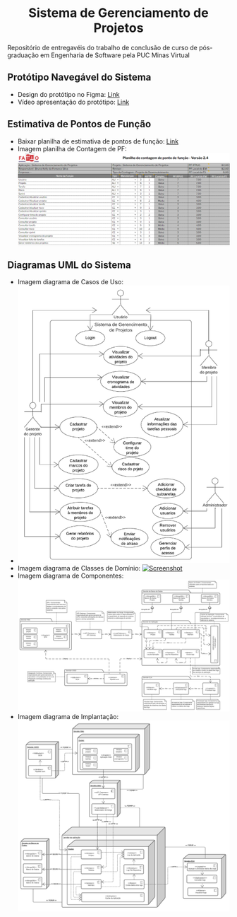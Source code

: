 <h1 align="center">Sistema de Gerenciamento de Projetos</h1>
Repositório de entregavéis do trabalho de conclusão de curso de pós-graduação em Engenharia de Software pela PUC Minas Virtual

## Protótipo Navegável do Sistema
- Design do protótipo no Figma: [Link](https://www.figma.com/file/aTq5ufQWaEH33ZucETqkxQ/Sistema-de-Gest%C3%A3o-de-Projetos---TCC?node-id=0%3A1 "Link")
- Vídeo apresentação do protótipo: [Link](https://github.com/brunakelly/tcc-sgp/blob/main/Planilha%20contagem%20ponto%20de%20fun%C3%A7%C3%A3o%20-%20Sistema%20de%20Gerenciamento%20de%20Projetos.xls "Link")

## Estimativa de Pontos de Função
- Baixar planilha de estimativa de pontos de função: [Link](https://github.com/brunakelly/tcc-sgp/blob/main/Planilha%20contagem%20ponto%20de%20fun%C3%A7%C3%A3o%20-%20Sistema%20de%20Gerenciamento%20de%20Projetos.xls "Link")
- Imagem planilha de Contagem de PF: 
[![Screenshot](https://github.com/brunakelly/tcc-sgp/blob/main/Contagem%20de%20pontos%20de%20fun%C3%A7%C3%A3o%20-%20Sistema%20de%20Gerenciamento%20de%20Projetos.PNG?raw=true "Screenshot")](https://github.com/brunakelly/tcc-sgp/blob/main/Contagem%20de%20pontos%20de%20fun%C3%A7%C3%A3o%20-%20Sistema%20de%20Gerenciamento%20de%20Projetos.PNG?raw=true "Screenshot")

## Diagramas UML do Sistema
- Imagem diagrama de Casos de Uso:
- [![Screenshot](https://github.com/brunakelly/tcc-sgp/blob/main/Diagrama%20de%20Casos%20de%20Uso%20-%20Sistema%20de%20Gerenciamento%20de%20Projetos.png?raw=true "Screenshot")](https://github.com/brunakelly/tcc-sgp/blob/main/Diagrama%20de%20Casos%20de%20Uso%20-%20Sistema%20de%20Gerenciamento%20de%20Projetos.png?raw=true "Screenshot")
- Imagem diagrama de Classes de Domínio:
[![Screenshot](https://github.com/brunakelly/tcc-sgp/blob/main/Diagrama%20de%20Classes%20de%20Dom%C3%ADnio%20-%20Sistema%20de%20Gerenciamento%20de%20Projetos.png?raw=true "Screenshot")](https://github.com/brunakelly/tcc-sgp/blob/main/Diagrama%20de%20Classes%20de%20Dom%C3%ADnio%20-%20Sistema%20de%20Gerenciamento%20de%20Projetos.png?raw=true "Screenshot")
- Imagem diagrama de Componentes:
[![Screenshot](https://github.com/brunakelly/tcc-sgp/blob/main/Diagrama%20de%20Componentes%20-%20Sistema%20de%20Gerenciamento%20de%20Projetos.png?raw=true "Screenshot")](https://github.com/brunakelly/tcc-sgp/blob/main/Diagrama%20de%20Componentes%20-%20Sistema%20de%20Gerenciamento%20de%20Projetos.png?raw=true "Screenshot")
- Imagem diagrama de Implantação:
[![Screenshot](https://github.com/brunakelly/tcc-sgp/blob/main/Diagrama%20de%20Implanta%C3%A7%C3%A3o%20-%20Sistema%20de%20Gerenciamento%20de%20Projetos.png?raw=true "Screenshot")](https://github.com/brunakelly/tcc-sgp/blob/main/Diagrama%20de%20Implanta%C3%A7%C3%A3o%20-%20Sistema%20de%20Gerenciamento%20de%20Projetos.png?raw=true "Screenshot")

